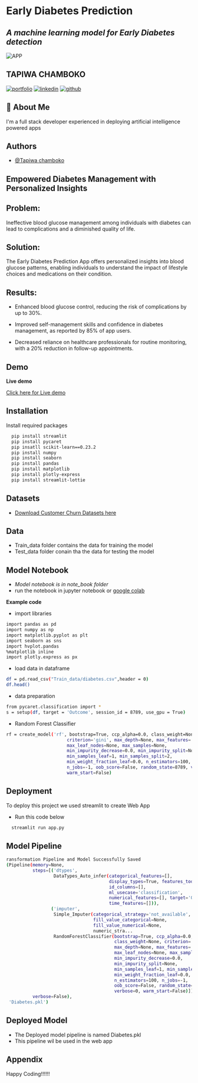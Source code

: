 
# Early Diabetes Prediction

##  *A machine learning model  for Early Diabetes detection*


![APP](https://drive.google.com/uc?id=1qd7Og6ij_KCO_0n8s7n8Y3CxSURyPqFn&export=download)


## TAPIWA CHAMBOKO
[![portfolio](https://img.shields.io/badge/my_portfolio-000?style=for-the-badge&logo=ko-fi&logoColor=white)](https://tapiwachamb.github.io/tapiwachamboko/)
[![linkedin](https://img.shields.io/badge/linkedin-0A66C2?style=for-the-badge&logo=linkedin&logoColor=white)](https://www.linkedin.com/in/tapiwa-chamboko-327270208/)
[![github](https://img.shields.io/badge/github-1DA1F2?style=for-the-badge&logo=githubr&logoColor=white)](https://github.com/tapiwachamb)


## 🚀 About Me
I'm a full stack developer experienced in deploying artificial intelligence powered apps


## Authors

- [@Tapiwa chamboko](https://github.com/tapiwachamb)

## Empowered Diabetes Management with Personalized Insights

## Problem: 
Ineffective blood glucose management among individuals with diabetes can lead to complications and a diminished quality of life.

## Solution: 
The Early Diabetes Prediction App offers personalized insights into blood glucose patterns, enabling individuals to understand the impact of lifestyle choices and medications on their condition.

## Results:

- Enhanced blood glucose control, reducing the risk of complications by up to 30%.

- Improved self-management skills and confidence in diabetes management, as reported by 85% of app users.

- Decreased reliance on healthcare professionals for routine monitoring, with a 20% reduction in follow-up appointments.
## Demo

**Live demo**

[Click here for Live demo](https://diabetes-app.streamlit.app/)
## Installation

Install required packages 

```bash
  pip install streamlit
  pip install pycaret
  pip insatll scikit-learn==0.23.2
  pip install numpy
  pip install seaborn 
  pip install pandas
  pip install matplotlib
  pip install plotly-express
  pip install streamlit-lottie
```
    
## Datasets
- [Download Customer Churn Datasets here](https://www.kaggle.com/mathchi/diabetes-data-set)
## Data
- Train_data folder contains the data for training the model
- Test_data folder conain tha the data for testing the model 


## Model Notebook
- *Model notebook is in note_book folder*
- run the notebook in jupyter notebook or [google colab](https://colab.research.google.com/)


**Example code**
- import libraries

```bash
import pandas as pd
import numpy as np
import matplotlib.pyplot as plt
import seaborn as sns
import hvplot.pandas
%matplotlib inline
import plotly.express as px
```
- load data in dataframe
```bash
df = pd.read_csv("Train_data/diabetes.csv",header = 0)
df.head()
```
- data preparation
```bash
from pycaret.classification import *
s = setup(df, target = 'Outcome', session_id = 8789, use_gpu = True)
```
- Random Forest Classifier
```bash
rf = create_model('rf', bootstrap=True, ccp_alpha=0.0, class_weight=None,
                       criterion='gini', max_depth=None, max_features='auto',
                       max_leaf_nodes=None, max_samples=None,
                       min_impurity_decrease=0.0, min_impurity_split=None,
                       min_samples_leaf=1, min_samples_split=2,
                       min_weight_fraction_leaf=0.0, n_estimators=100,
                       n_jobs=-1, oob_score=False, random_state=8789, verbose=True,
                       warm_start=False)
```
## Deployment

To deploy this project we used streamlit to create Web App
- Run this code below

```bash
  streamlit run app.py 
```


## Model Pipeline

```bash
ransformation Pipeline and Model Successfully Saved
(Pipeline(memory=None,
          steps=[('dtypes',
                  DataTypes_Auto_infer(categorical_features=[],
                                       display_types=True, features_todrop=[],
                                       id_columns=[],
                                       ml_usecase='classification',
                                       numerical_features=[], target='Outcome',
                                       time_features=[])),
                 ('imputer',
                  Simple_Imputer(categorical_strategy='not_available',
                                 fill_value_categorical=None,
                                 fill_value_numerical=None,
                                 numeric_stra...
                  RandomForestClassifier(bootstrap=True, ccp_alpha=0.0,
                                         class_weight=None, criterion='gini',
                                         max_depth=None, max_features='auto',
                                         max_leaf_nodes=None, max_samples=None,
                                         min_impurity_decrease=0.0,
                                         min_impurity_split=None,
                                         min_samples_leaf=1, min_samples_split=2,
                                         min_weight_fraction_leaf=0.0,
                                         n_estimators=100, n_jobs=-1,
                                         oob_score=False, random_state=8789,
                                         verbose=0, warm_start=False)]],
          verbose=False),
 'Diabetes.pkl')

```


## Deployed Model
- The Deployed model pipeline  is named Diabetes.pkl
- This pipeline wil be used in the web app
## Appendix

Happy Coding!!!!!!


